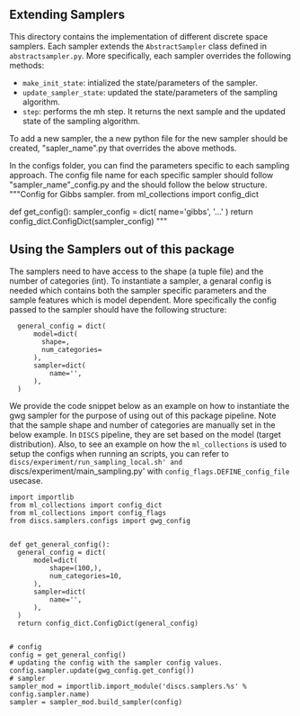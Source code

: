 ## Extending Samplers 
This directory contains the implementation of different discrete space samplers.
Each sampler extends the `AbstractSampler` class defined in `abstractsampler.py`.
More specifically, each sampler overrides the following methods:
* `make_init_state`: intialized the state/parameters of the sampler.
* `update_sampler_state`: updated the state/parameters of the sampling algorithm.
* `step`: performs the mh step. It returns the next sample and the updated state of the sampling algorithm. 

To add a new sampler, the a new python file for the new sampler should be created, "sapler_name".py that overrides the above methods.

In the configs folder, you can find the parameters specific to each sampling approach.
The config file name for each specific sampler should follow "sampler_name"_config.py and the should follow the below structure.
"""Config for Gibbs sampler.
from ml_collections import config_dict


def get_config():
  sampler_config = dict(
      name='gibbs',
      '...'
  )
  return config_dict.ConfigDict(sampler_config)
"""


## Using the Samplers out of this package
The samplers need to have access to the shape (a tuple file) and the number of categories (int).
To instantiate a sampler, a genaral config is needed which contains both the sampler specific parameters and the sample features which is model dependent.
More specifically the config passed to the sampler should have the following structure:
```
  general_config = dict(
      model=dict(
        shape=,
        num_categories=
      ),
      sampler=dict(
          name='',
      ),
  )
```
We provide the code snippet below as an example on how to instantiate the gwg sampler for the purpose of using out of this package pipeline.
Note that the sample shape and number of categories are manually set in the below example. In `DISCS` pipeline, they are set based on the model (target distribution).
Also, to see an example on how the `ml_collections` is used to setup the configs when running an scripts, you can refer to `discs/experiment/run_sampling_local.sh' and `discs/experiment/main_sampling.py' with `config_flags.DEFINE_config_file` usecase.
```
import importlib
from ml_collections import config_dict
from ml_collections import config_flags
from discs.samplers.configs import gwg_config


def get_general_config():
  general_config = dict(
      model=dict(
          shape=(100,),
          num_categories=10,
      ),
      sampler=dict(
          name='',
      ),
  )
  return config_dict.ConfigDict(general_config)


# config
config = get_general_config()
# updating the config with the sampler config values.
config.sampler.update(gwg_config.get_config())
# sampler
sampler_mod = importlib.import_module('discs.samplers.%s' % config.sampler.name)
sampler = sampler_mod.build_sampler(config)
```